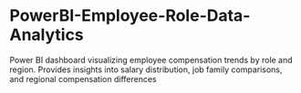 # PowerBI-Employee-Role-Data-Analytics
Power BI dashboard visualizing employee compensation trends by role and region. Provides insights into salary distribution, job family comparisons, and regional compensation differences
